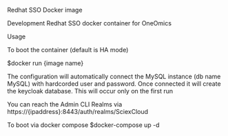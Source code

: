 Redhat SSO Docker image

Development Redhat SSO docker container for OneOmics

Usage

To boot the container (default is HA mode)

$docker run {image name}

The configuration will automatically connect the MySQL instance (db name MySQL) with hardcorded user and password.  Once connected it will create the keycloak database.  This will occur only on the first run

You can reach the Admin CLI Realms via
https://{ipaddress}:8443/auth/realms/SciexCloud

To boot via docker compose
$docker-compose up -d

